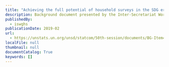 ```yaml
---
title: "Achieving the full potential of household surveys in the SDG era"
description: Background document presented by the Inter-Secretariat Working Group on Household Surveys to the fiftieth session of the United Nations Statistical Commission.
publishedBy:
  - iswghs
publicationDate: 2019-02
url:
  - https://unstats.un.org/unsd/statcom/50th-session/documents/BG-Item4c-ISWGHS-E.pdf
localFile: null
thumbnail: null
documentCatalog: True
keywords: []
---
```


